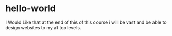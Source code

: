 # hello-world
I Would Like that at the end of this of this course i will be vast and be able to design websites to my at top levels.
